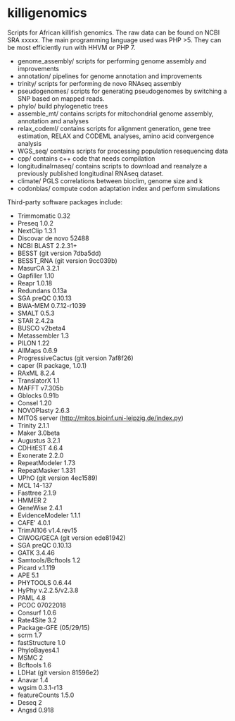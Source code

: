 # killigenomics
Scripts for African killifish genomics. The raw data can be found on NCBI SRA xxxxx.
The main programming language used was PHP >5. They can be most efficiently run with HHVM or PHP 7. 

* genome_assembly/ scripts for performing genome assembly and improvements
* annotation/ pipelines for genome annotation and improvements
* trinity/ scripts for performing de novo RNAseq assembly
* pseudogenomes/ scripts for generating pseudogenomes by switching a SNP based on mapped reads. 
* phylo/ build phylogenetic trees
* assemble_mt/ contains scripts for mitochondrial genome assembly, annotation and analyses
* relax_codeml/ contains scripts for alignment generation, gene tree estimation, RELAX and CODEML analyses, amino acid convergence analysis
* WGS_seq/ contains scripts for processing population resequencing data
* cpp/ contains c++ code that needs compilation
* longitudinalrnaseq/ contains scripts to download and reanalyze a previously published longitudinal RNAseq dataset. 
* climate/ PGLS correlations between bioclim, genome size and k
* codonbias/ compute codon adaptation index and perform simulations

Third-party software packages include: 

* Trimmomatic 0.32
* Preseq 1.0.2
* NextClip 1.3.1
* Discovar de novo 52488
* NCBI BLAST 2.2.31+
* BESST (git version 7dba5dd)
* BESST_RNA (git version 9cc039b)
* MasurCA 3.2.1
* Gapfiller 1.10
* Reapr 1.0.18
* Redundans 0.13a
* SGA preQC 0.10.13
* BWA-MEM 0.7.12-r1039
* SMALT 0.5.3
* STAR 2.4.2a
* BUSCO v2beta4
* Metassembler  1.3
* PILON 1.22
* AllMaps 0.6.9
* ProgressiveCactus (git version 7af8f26)
* caper (R package, 1.0.1)
* RAxML 8.2.4
* TranslatorX 1.1
* MAFFT v7.305b
* Gblocks 0.91b
* Consel 1.20
* NOVOPlasty 2.6.3
* MITOS server (http://mitos.bioinf.uni-leipzig.de/index.py)
* Trinity 2.1.1
* Maker 3.0beta
* Augustus 3.2.1
* CDHitEST 4.6.4
* Exonerate 2.2.0
* RepeatModeler  1.73
* RepeatMasker 1.331
* UPhO (git version 4ec1589)
* MCL 14-137
* Fasttree 2.1.9
* HMMER 2
* GeneWise 2.4.1
* EvidenceModeler 1.1.1
* CAFE' 4.0.1
* TrimAl106 v1.4.rev15
* CIWOG/GECA (git version ede81942)
* SGA preQC 0.10.13
* GATK 3.4.46
* Samtools/Bcftools 1.2
* Picard v.1.119
* APE 5.1
* PHYTOOLS 0.6.44
* HyPhy v.2.2.5/v2.3.8
* PAML 4.8
* PCOC 07022018
* Consurf 1.0.6
* Rate4Site 3.2
* Package-GFE (05/29/15)
* scrm 1.7
* fastStructure 1.0
* PhyloBayes4.1
* MSMC 2
* Bcftools 1.6
* LDHat (git version 81596e2)
* Anavar 1.4
* wgsim 0.3.1-r13
* featureCounts 1.5.0
* Deseq 2
* Angsd 0.918
